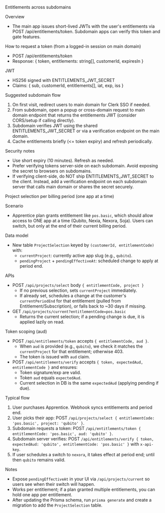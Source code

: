 Entitlements across subdomains

Overview
- The main app issues short-lived JWTs with the user's entitlements via POST /api/entitlements/token. Subdomain apps can verify this token and gate features.

How to request a token (from a logged-in session on main domain)
- POST /api/entitlements/token
- Response: { token, entitlements: string[], customerId, expiresIn }

JWT
- HS256 signed with ENTITLEMENTS_JWT_SECRET
- Claims: { sub, customerId, entitlements[], iat, exp, iss }

Suggested subdomain flow
1) On first visit, redirect users to main domain for Clerk SSO if needed.
2) From subdomain, open a popup or cross-domain request to main domain endpoint that returns the entitlements JWT (consider CORS/setup if calling directly).
3) Subdomain verifies JWT using the shared ENTITLEMENTS_JWT_SECRET or via a verification endpoint on the main domain.
4) Cache entitlements briefly (<= token expiry) and refresh periodically.

Security notes
- Use short expiry (10 minutes). Refresh as needed.
- Prefer verifying tokens server-side on each subdomain. Avoid exposing the secret to browsers on subdomains.
- If verifying client-side, do NOT ship ENTITLEMENTS_JWT_SECRET to the client. Instead, add a verification endpoint on each subdomain server that calls main domain or shares the secret securely.


Project selection per billing period (one app at a time)

Scenario
- Apprentice plan grants entitlement like `pos.basic`, which should allow access to ONE app at a time (Qubito, Nexia, Nexora, Soja). Users can switch, but only at the end of their current billing period.

Data model
- New table `ProjectSelection` keyed by `(customerId, entitlementCode)` with:
	- `currentProject`: currently active app slug (e.g., `qubito`).
	- `pendingProject` + `pendingEffectiveAt`: scheduled change to apply at period end.

APIs
- POST `/api/projects/select` body `{ entitlementCode, project }`
	- If no previous selection, sets `currentProject` immediately.
	- If already set, schedules a change at the customer's `currentPeriodEnd` for that entitlement (pulled from Entitlement/Subscription), or falls back to ~30 days if missing.
- GET `/api/projects/current?entitlementCode=pos.basic`
	- Returns the current selection; if a pending change is due, it is applied lazily on read.

Token scoping (aud)
- POST `/api/entitlements/token` accepts `{ entitlementCode, aud }`.
	- When `aud` is provided (e.g., `qubito`), we check it matches the `currentProject` for that entitlement; otherwise 403.
	- The token is issued with `aud` claim.
- POST `/api/entitlements/verify` accepts `{ token, expectedAud, entitlementCode }` and ensures:
	- Token signature/exp are valid.
	- Token `aud` equals `expectedAud`.
	- Current selection in DB is the same `expectedAud` (applying pending if due).

Typical flow
1) User purchases Apprentice. Webhook syncs entitlements and period end.
2) User picks their app: POST `/api/projects/select { entitlementCode: 'pos.basic', project: 'qubito' }`.
3) Subdomain requests a token: POST `/api/entitlements/token { entitlementCode: 'pos.basic', aud: 'qubito' }`.
4) Subdomain server verifies: POST `/api/entitlements/verify { token, expectedAud: 'qubito', entitlementCode: 'pos.basic' }` with `x-api-key`.
5) If user schedules a switch to `nexora`, it takes effect at period end; until then `qubito` remains valid.

Notes
- Expose `pendingEffectiveAt` in your UI via `/api/projects/current` so users see when their switch will happen.
- Works per entitlement; if a plan granted multiple entitlements, you can hold one app per entitlement.
- After updating the Prisma schema, run `prisma generate` and create a migration to add the `ProjectSelection` table.
